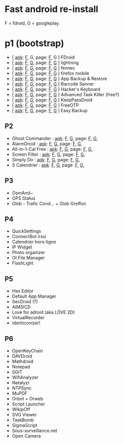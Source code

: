 # Fast android re-install

F = fdroid,
G = googleplay.

# p1 (bootstrap)

 * [
[apk](https://raw.githubusercontent.com/tst2005/apk/master/p1/FDroid.apk):
[F](https://f-droid.org/FDroid.apk),
G,
page:
[F](https://f-droid.org/),
G
] FDroid
 * [
[apk]():
[F](),
[G](),
page:
[F](),
[G]()
] lightning
 * [
[apk](https://raw.githubusercontent.com/tst2005/apk/master/p1/FILE.apk):
[F](),
[G](),
page:
[F](),
[G]()
] fennec
 * [
[apk](https://raw.githubusercontent.com/tst2005/apk/master/p1/FILE.apk):
[F](),
[G](),
page:
[F](),
[G]()
] firefox mobile
 * [
[apk](https://raw.githubusercontent.com/tst2005/apk/master/p1/FILE.apk):
[F](),
[G](),
page:
[F](),
[G]()
] App Backup & Restore
 * [
[apk](https://raw.githubusercontent.com/tst2005/apk/master/p1/FILE.apk):
[F](https://f-droid.org/repo/com.google.zxing.client.android_103.apk),
[G](),
page:
[F](https://f-droid.org/repository/browse/?fdfilter=barcode+scanner),
[G]()
] Barcode Sanner
 * [
[apk](https://raw.githubusercontent.com/tst2005/apk/master/p1/FILE.apk):
[F](),
[G](),
page:
[F](),
[G]()
] Hacker's Keyboard
 * [
[apk](https://raw.githubusercontent.com/tst2005/apk/master/p1/FILE.apk):
[F](),
[G](),
page:
[F](),
[G]()
] Advanced Task Killer (free?)
 * [
[apk](https://raw.githubusercontent.com/tst2005/apk/master/p1/FILE.apk):
[F](),
[G](),
page:
[F](),
[G]()
] KeepPassDroid
 * [
[apk](https://raw.githubusercontent.com/tst2005/apk/master/p1/FILE.apk):
[F](),
[G](),
page:
[F](),
[G]()
] FreeOTP
 * [
[apk](https://raw.githubusercontent.com/tst2005/apk/master/p1/FILE.apk):
[F](),
[G](),
page:
[F](),
[G]()
] Easy Backup


## P2

 * Ghost Commander :
[apk](https://raw.githubusercontent.com/tst2005/apk/master/p1/FILE.apk):
[F](),
[G](),
page:
[F](),
[G](),
 * AlarmDroid :
[apk](https://raw.githubusercontent.com/tst2005/apk/master/p1/FILE.apk):
[F](),
[G](),
page:
[F](),
[G](),
 * All-in-1-Cal Free :
[apk](https://raw.githubusercontent.com/tst2005/apk/master/p1/FILE.apk):
[F](),
[G](),
page:
[F](),
[G](),
 * Screen Filter :
[apk](https://raw.githubusercontent.com/tst2005/apk/master/p1/FILE.apk):
[F](),
[G](),
page:
[F](),
[G](),
 * Simply Do :
[apk](https://raw.githubusercontent.com/tst2005/apk/master/p1/FILE.apk):
[F](),
[G](),
page:
[F](),
[G](),
 * S Calendrier :
[apk](https://raw.githubusercontent.com/tst2005/apk/master/p1/FILE.apk):
[F](),
[G](),
page:
[F](),
[G](),


## P3

 * OsmAnd~
 * GPS Status
 * Glob - Trafic Cond... + Glob Greffon

## P4

 * QuickSettings
 * ConnectBot irssi
 * Calendrier hors-ligne
 * IP Widget
 * Photo organizer
 * OI File Manager
 * FlashLight

## P5

 * Hex Editor
 * Default App Manager
 * SecDroid (?)
 * AIMSICD
 * Love for adroid (aka LÖVE 2D)
 * VirtualRecorder
 * Identiconizer!

## P6

 * OpenKeyChain
 * DAVDroid
 * Mathdroid
 * Notepad
 * SGIT
 * WifiAnalyzer
 * Netalyzr
 * NTPSync
 * MuPDF
 * Orbot + Orweb
 * Script Launcher
 * WikipOff
 * SVG Viewer
 * TaskBomb
 * SigmaScript
 * Sous-surveillance.net
 * Open Camera
